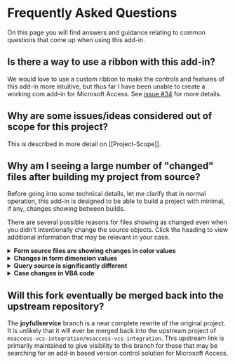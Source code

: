 # Frequently Asked Questions

On this page you will find answers and guidance relating to common questions that come up when using this add-in.

## Is there a way to use a ribbon with this add-in?
We would love to use a custom ribbon to make the controls and features of this add-in more intuitive, but thus far I have been unable to create a working com add-in for Microsoft Access. See [issue #34](https://github.com/joyfullservice/msaccess-vcs-integration/issues/34) for more details.

## Why are some issues/ideas considered out of scope for this project?
This is described in more detail on [[Project-Scope]].

## Why am I seeing a large number of "changed" files after building my project from source?
Before going into some technical details, let me clarify that in normal operation, this add-in is designed to be able to build a project with minimal, if any, changes showing between builds.

There are several possible reasons for files showing as changed even when you didn't intentionally change the source objects. Click the heading to view additional information that may be relevant in your case.

<details>
<summary><b>Form source files are showing changes in color values</b></summary>

This issue usually comes up in relation to a project being built on different computers, due to how Access internally stores the color values. 

The number you see in the exported source file is affected by the current color profile and settings used by your monitor to represent the colors you see on your screen.
</details>

<details>
<summary><b>Changes in form dimension values</b></summary>

This often happens when exporting/building on computers with different screen resolutions or monitor arrangements. These changes can often be ignored, since those values are dynamically generated. 

In most cases it would be a bit too complex to try to build the logic to determine this from the source file content, to the extend that we could discard unneeded values. One place that we have successfully done this is on the `Right` and `Bottom` dimensions of reports. (See the `SanitizeFile` function for details.)
</details>

<details>
<summary><b>Query source is significantly different</b></summary>

You may observe that the source file for a query seems to be updated to an entirely different file structure. This has to do with whether the query was saved in a compiled state in the database. If you have issues with this frequently causing changes in source files, you may want to review your workflow for editing queries. (Saving via the designer will save one way, while using the SQL view will save another way.)
</details>

<details>
<summary><b>Case changes in VBA code</b></summary>

If you see a lot of changes happening with the capitalization of variables, keyworks, properties and methods, this may be caused by the VBA editor trying to enforce consistency in the naming. This is an internal feature to VBA that some people hate and some people love. There isn't much that you can do about this behavior in the VBA IDE, but the following tips have been helpful to me in minimizing the negative effects:
* Use Pascal casing for procedures, methods and properties
* Use Hungarian notation (or similar) for variable names (i.e `lngTotal`, `strCaption`)

While many modern languages and IDE editors tend towards `camelCase` names, this just doesn't work as nicely in VBA. I personally find better success sticking with the original naming conventions the IDE was designed to work with.
</details>


## Will this fork eventually be merged back into the upstream repository? 
The **joyfullservice** branch is a near complete rewrite of the original project. It is unlikely that it will ever be merged back into the upstream project of `msaccess-vcs-integration/msaccess-vcs-integration`. This upstream link is primarily maintained to give visibility to this branch for those that may be searching for an add-in based version control solution for Microsoft Access.
